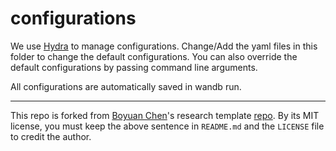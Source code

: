 # configurations

We use [Hydra](https://hydra.cc/docs/intro/) to manage configurations. Change/Add the yaml files in this folder
to change the default configurations. You can also override the default configurations by
passing command line arguments.

All configurations are automatically saved in wandb run.

---

This repo is forked from [Boyuan Chen](https://boyuan.space/)'s research template [repo](https://github.com/buoyancy99/research-template). By its MIT license, you must keep the above sentence in `README.md` and the `LICENSE` file to credit the author.
